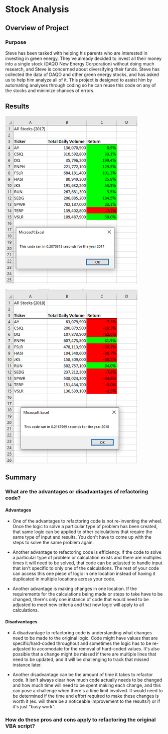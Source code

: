 # Stock Analysis

## Overview of Project

### Purpose
Steve has been tasked with helping his parents who are interested in investing in green energy.  They've already decided to invest all their money into a single stock (DAQO New Energy Corporation) without doing much research, and Steve is concerned about diversifying their funds.  Steve has collected the data of DAQO and other green energy stocks, and has asked us to help him analyze all of it.  This project is designed to assist him by automating analyses through coding so he can reuse this code on any of the stocks and minimize chances of errors.

## Results

![VBA_Challenge_2017.PNG](https://github.com/mathur-nikita/stock-analysis/blob/main/Resources/VBA_Challenge_2017.PNG)

![VBA_Challenge_2018.PNG](https://github.com/mathur-nikita/stock-analysis/blob/main/Resources/VBA_Challenge_2018.PNG)

## Summary

### What are the advantages or disadvantages of refactoring code?

#### Advantages 
- One of the advantages to refactoring code is not re-inventing the wheel.  Once the logic to solve a particular type of problem has been created, that same logic can be applied to other calculations that require the same type of input and results.  You don't have to come up with the steps to solve the same problem again.

- Another advantage to refactoring code is efficiency. If the code to solve a particular type of problem or calculation exists and there are multiples times it will need to be solved, that code can be adjusted to handle input that isn't specific to only one of the calculations.  The rest of your code can access this one piece of logic in one location instead of having it duplicated in multiple locations across your code.

- Another advantage is making changes in one location.  If the requirements for the calculations being made or steps to take have to be changed, there's only one instance of code that would need to be adjusted to meet new criteria and that new logic will apply to all calculations.

#### Disadvantages
- A disadvantage to refactoring code is understanding what changes need to be made to the original logic.  Code might have values that are specific/hard-coded throughout and sometimes the logic has to be re-adjusted to accomodate for the removal of hard-coded values.  It's also possible that a change might be missed if there are multiple lines that need to be updated, and it will be challenging to track that missed instance later.

- Another disadvantage can be the amount of time it takes to refactor code.  It isn't always clear how much code actually needs to be changed and how much time will need to be spent making each change, and this can pose a challenge when there's a time limit involved.  It would need to be determined if the time and effort required to make these changes is worth it (ex. will there be a noticeable improvement to the results?) or if it's just "busy work".

### How do these pros and cons apply to refactoring the original VBA script?
